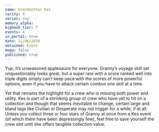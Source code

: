 ```yaml
---
name: Grandmother Kes
rarity: 4
series: voy
memory_alpha:
bigbook_tier: 7
events: 4
in_portal: true
date: 11/06/2020
obtained: Event
mega: false
published: true
---
```


Yup, it’s unseasoned applesauce for everyone. Granny’s voyage skill set unquestionably looks great, but a super rare with a score ranked well into triple digits simply can’t keep pace with the scores of more powerful options, even if you have to attack certain combos one skill at a time. 

Yet that remains the highlight for a crew who is missing both power and utility. Kes is part of a shrinking group of crew who have yet to hit on a collection and though that seems inevitable to change, certain large and bland tags like Civilian or Desperate may not trigger for a while, if at all. Unless you collect three or four stars of Granny at once from a Kes event (of which there have been depressingly few), feel free to save yourself the crew slot until she offers tangible collection value.
